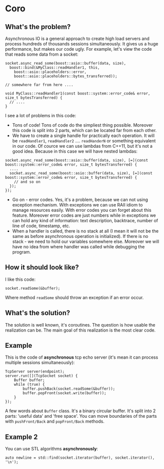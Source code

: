 # Coro

## What's the problem?

Asynchronous IO is a general approach to create high load servers and process hundreds of thousands sessions simultaneously. It gives us a huge performance, but makes our code ugly. For example, let's view the code that reads some data from a socket:

```
socket.async_read_some(boost::asio::buffer(data, size),
  boost::bind(&MyClass::readHandler1, this,
    boost::asio::placeholders::error,
    boost::asio::placeholders::bytes_transferred));
    
// somewhere far from here ....

void MyClass::readHandler1(const boost::system::error_code& error, size_t bytesTransferred) {
  // ....
}
```

I see a lot of problems in this code:

- Tons of code! Tons of code do the simpliest thing possible. Moreover this code is split into 2 parts, which can be located far from each other.
- We have to create a single handle for practically each operation. It will be `readHandler1`, `readHandler2` .... `readHanderN` or something equivalent in our code. Of cource we can use lambdas from C++11, but it's not a good idea. Because in this case we will have nested lambdas:

```
socket.async_read_some(boost::asio::buffer(data, size), [=](const boost::system::error_code& error, size_t bytesTransferred) {
  ....
  socket.async_read_some(boost::asio::buffer(data, size), [=](const boost::system::error_code& error, size_t bytesTransferred) {
    // and so on
  });
});
```

- Go on - error codes. Yes, it's a problem, because we can not using exception mechanism. With exceptions we can use RAII idiom to manage resources easily. With error codes you can forget about this feature. Moreover error codes are just numbers while in exceptions we can hold any kind of information: text description, backtrace, number of line of code, timestamp, etc.
- When a handler is called, there is no stack at all (I mean it will not be the same as before asynchronous operation is initialized). If there is no stack - we need to hold our variables somewhere else. Moreover we will have no idea from where handler was called while debugging the program.

## How it should look like?

I like this code:

```
socket.readSome(&buffer);
```

Where method `readSome` should throw an exception if an error occur.

## What's the solution?

The solution is well known, it's coroutines. The question is how usable the realization can be. The main goal of this realization is the most clear code.

## Example

This is the code of **asynchronous** tcp echo server (it's mean it can process multiple sessions simultaneously):

```
TcpServer server(endpoint);
server.run([](TcpSocket socket) {
	Buffer buffer;
	while (true) {
		buffer.pushBack(socket.readSome(&buffer));
		buffer.popFront(socket.write(buffer));
	}
});
```

A few words about `Buffer` class. It's a binary circular buffer. It's split into 2 parts: 'useful data' and 'free space'. You can move boundaries of the parts with `pushFront/Back` and `popFront/Back` methods.

## Example 2

You can use STL algorithms **asynchronously**:

```
auto newline = std::find(socket.iterator(buffer), socket.iterator(), '\n');
```
